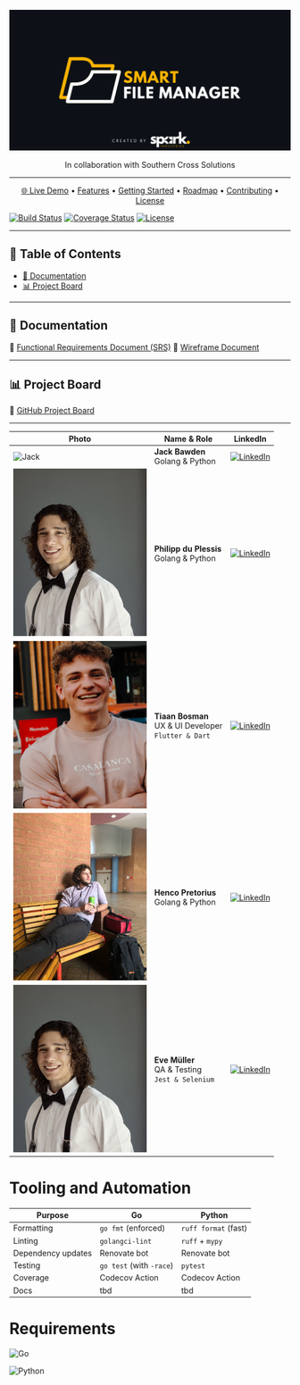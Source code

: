 <!--
  README Template
  Replace all `<PLACEHOLDER>` with your own values.
-->

<p align="center">
  <img src="Documentation/assets/readmeAssets/banner.png" alt="banner"/>
</p>

<p align="center">
  In collaboration with Southern Cross Solutions
</p>

---

<p align="center">
  <a href="https://YOUR_PROJECT_DEMO_URL">🌐 Live Demo</a> •
  <a href="#-features">Features</a> •
  <a href="#-getting-started">Getting Started</a> •
  <a href="#-roadmap">Roadmap</a> •
  <a href="#-contributing">Contributing</a> •
  <a href="#-license">License</a>
</p>

[![Build Status](https://img.shields.io/github/actions/workflow/status/<GITHUB_USER>/<REPO>/ci.yml?style=flat-square)](https://github.com/<GITHUB_USER>/<REPO>/actions)
[![Coverage Status](https://img.shields.io/codecov/c/github/<GITHUB_USER>/<REPO>?style=flat-square)](https://codecov.io/gh/<GITHUB_USER>/<REPO>)
[![License](https://img.shields.io/github/license/<GITHUB_USER>/<REPO>?style=flat-square)](LICENSE)

---

## 📄 Table of Contents

- [📑 Documentation ](#-documentation)
- [📊 Project Board](#-project-board)

---

## 📑 Documentation

🔗 [Functional Requirements Document (SRS)](Documentation/srs.md)
🔗 [Wireframe Document](Documentation/wireframe.md)

---

## 📊 Project Board

🔗 [GitHub Project Board](https://github.com/COS301-SE-2025/Smart-File-Manager/projects?query=is%3Aopen)

---

| Photo                                                                           | Name & Role                                               | LinkedIn                                                                                                                                                                                                                      |
| ------------------------------------------------------------------------------- | --------------------------------------------------------- | ----------------------------------------------------------------------------------------------------------------------------------------------------------------------------------------------------------------------------- |
| ![Jack](images/jack.jpg)                                                        | **Jack Bawden**<br>Golang & Python                        | [![LinkedIn](https://img.shields.io/static/v1?label=LinkedIn&message=Jack+Bawden&color=0077B5&logo=linkedin&style=flat-square)](https://www.linkedin.com/in/jack-bawden/)                                                     |
| <img src="Documentation/assets/readmeAssets/philipp.jpg" width=100% height=300> | **Philipp du Plessis**<br>Golang & Python                 | [![LinkedIn](https://img.shields.io/static/v1?label=LinkedIn&message=Philipp+duPlessis&color=0077B5&logo=linkedin&style=flat-square)](https://www.linkedin.com/in/https://www.linkedin.com/in/philipp-du-plessis-56974b30a//) |
| <img src="Documentation/assets/readmeAssets/tiaan.jpeg" width=100% height=300>  | **Tiaan Bosman**<br>UX & UI Developer<br>`Flutter & Dart` | [![LinkedIn](https://img.shields.io/static/v1?label=LinkedIn&message=Tiaan+Bosman&color=0077B5&logo=linkedin&style=flat-square)](https://www.linkedin.com/in/tiaan-bosman-764083220/)                                         |
| <img src="Documentation/assets/readmeAssets/Henco.jpg" width=100% height=300>   | **Henco Pretorius**<br>Golang & Python<br>                | [![LinkedIn](https://img.shields.io/static/v1?label=LinkedIn&message=Henco+Pretorius&color=0077B5&logo=linkedin&style=flat-square)](www.linkedin.com/in/henco-pretorius-477939228)                                            |
| <img src="Documentation/assets/readmeAssets/philipp.jpg" width=100% height=300> | **Eve Müller**<br>QA & Testing<br>`Jest & Selenium`       | [![LinkedIn](https://img.shields.io/static/v1?label=LinkedIn&message=Eve+M%C3%BCller&color=0077B5&logo=linkedin&style=flat-square)](https://www.linkedin.com/in/eve-mueller/)                                                 |

# Tooling and Automation

| Purpose            | Go                       | Python               |
| ------------------ | ------------------------ | -------------------- |
| Formatting         | `go fmt` (enforced)      | `ruff format` (fast) |
| Linting            | `golangci-lint`          | `ruff` + `mypy`      |
| Dependency updates | Renovate bot             | Renovate bot         |
| Testing            | `go test` (with `-race`) | `pytest`             |
| Coverage           | Codecov Action           | Codecov Action       |
| Docs               | tbd                      | tbd                  |

# Requirements

![Go](https://img.shields.io/badge/go-%2300ADD8.svg?style=for-the-badge&logo=go&logoColor=white)

![Python](https://img.shields.io/badge/python-3670A0?style=for-the-badge&logo=python&logoColor=ffdd54)
